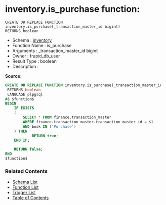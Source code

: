 # inventory.is_purchase function:

```plpgsql
CREATE OR REPLACE FUNCTION inventory.is_purchase(_transaction_master_id bigint)
RETURNS boolean
```
* Schema : [inventory](../../schemas/inventory.md)
* Function Name : is_purchase
* Arguments : _transaction_master_id bigint
* Owner : frapid_db_user
* Result Type : boolean
* Description : 


**Source:**
```sql
CREATE OR REPLACE FUNCTION inventory.is_purchase(_transaction_master_id bigint)
 RETURNS boolean
 LANGUAGE plpgsql
AS $function$
BEGIN
    IF EXISTS
    (
        SELECT * FROM finance.transaction_master
        WHERE finance.transaction_master.transaction_master_id = $1
        AND book IN ('Purchase')
    ) THEN
            RETURN true;
    END IF;

    RETURN false;
END
$function$

```

### Related Contents
* [Schema List](../../schemas.md)
* [Function List](../../functions.md)
* [Trigger List](../../triggers.md)
* [Table of Contents](../../README.md)

